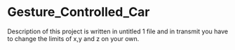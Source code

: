 # Gesture_Controlled_Car
Description of this project is written in untitled 1 file and in transmit you have to change the limits of x,y and z on your own. 
